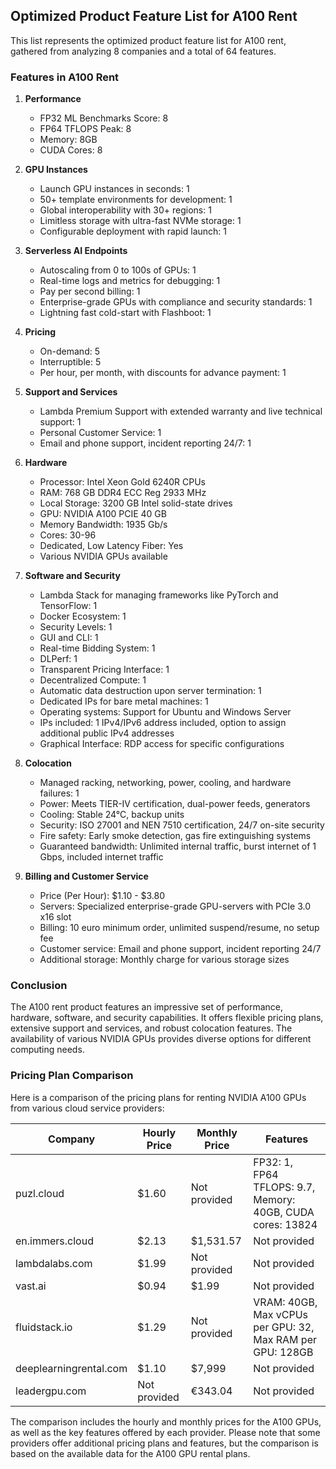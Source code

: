 ## Optimized Product Feature List for A100 Rent

This list represents the optimized product feature list for A100 rent, gathered from analyzing 8 companies and a total of 64 features.

### Features in A100 Rent

1. **Performance**
   - FP32 ML Benchmarks Score: 8
   - FP64 TFLOPS Peak: 8
   - Memory: 8GB
   - CUDA Cores: 8

2. **GPU Instances**
   - Launch GPU instances in seconds: 1
   - 50+ template environments for development: 1
   - Global interoperability with 30+ regions: 1
   - Limitless storage with ultra-fast NVMe storage: 1
   - Configurable deployment with rapid launch: 1

3. **Serverless AI Endpoints**
   - Autoscaling from 0 to 100s of GPUs: 1
   - Real-time logs and metrics for debugging: 1
   - Pay per second billing: 1
   - Enterprise-grade GPUs with compliance and security standards: 1
   - Lightning fast cold-start with Flashboot: 1

4. **Pricing**
   - On-demand: 5
   - Interruptible: 5
   - Per hour, per month, with discounts for advance payment: 1

5. **Support and Services**
   - Lambda Premium Support with extended warranty and live technical support: 1
   - Personal Customer Service: 1
   - Email and phone support, incident reporting 24/7: 1

6. **Hardware**
   - Processor: Intel Xeon Gold 6240R CPUs
   - RAM: 768 GB DDR4 ECC Reg 2933 MHz
   - Local Storage: 3200 GB Intel solid-state drives
   - GPU: NVIDIA A100 PCIE 40 GB
   - Memory Bandwidth: 1935 Gb/s
   - Cores: 30-96
   - Dedicated, Low Latency Fiber: Yes
   - Various NVIDIA GPUs available

7. **Software and Security**
   - Lambda Stack for managing frameworks like PyTorch and TensorFlow: 1
   - Docker Ecosystem: 1
   - Security Levels: 1
   - GUI and CLI: 1
   - Real-time Bidding System: 1
   - DLPerf: 1
   - Transparent Pricing Interface: 1
   - Decentralized Compute: 1
   - Automatic data destruction upon server termination: 1
   - Dedicated IPs for bare metal machines: 1
   - Operating systems: Support for Ubuntu and Windows Server
   - IPs included: 1 IPv4/IPv6 address included, option to assign additional public IPv4 addresses
   - Graphical Interface: RDP access for specific configurations

8. **Colocation**
   - Managed racking, networking, power, cooling, and hardware failures: 1
   - Power: Meets TIER-IV certification, dual-power feeds, generators
   - Cooling: Stable 24°C, backup units
   - Security: ISO 27001 and NEN 7510 certification, 24/7 on-site security
   - Fire safety: Early smoke detection, gas fire extinguishing systems
   - Guaranteed bandwidth: Unlimited internal traffic, burst internet of 1 Gbps, included internet traffic

9. **Billing and Customer Service**
   - Price (Per Hour): $1.10 - $3.80
   - Servers: Specialized enterprise-grade GPU-servers with PCIe 3.0 x16 slot
   - Billing: 10 euro minimum order, unlimited suspend/resume, no setup fee
   - Customer service: Email and phone support, incident reporting 24/7
   - Additional storage: Monthly charge for various storage sizes

### Conclusion

The A100 rent product features an impressive set of performance, hardware, software, and security capabilities. It offers flexible pricing plans, extensive support and services, and robust colocation features. The availability of various NVIDIA GPUs provides diverse options for different computing needs.

### Pricing Plan Comparison

Here is a comparison of the pricing plans for renting NVIDIA A100 GPUs from various cloud service providers:

| Company        | Hourly Price | Monthly Price | Features                                      |
|----------------|--------------|---------------|-----------------------------------------------|
| puzl.cloud     | $1.60        | Not provided  | FP32: 1, FP64 TFLOPS: 9.7, Memory: 40GB, CUDA cores: 13824 |
| en.immers.cloud| $2.13        | $1,531.57     | Not provided                                  |
| lambdalabs.com | $1.99        | Not provided  | Not provided                                  |
| vast.ai        | $0.94        | $1.99         | Not provided                                  |
| fluidstack.io  | $1.29        | Not provided  | VRAM: 40GB, Max vCPUs per GPU: 32, Max RAM per GPU: 128GB |
| deeplearningrental.com | $1.10 | $7,999        | Not provided                                  |
| leadergpu.com  | Not provided | €343.04       | Not provided                                  |

The comparison includes the hourly and monthly prices for the A100 GPUs, as well as the key features offered by each provider. Please note that some providers offer additional pricing plans and features, but the comparison is based on the available data for the A100 GPU rental plans.